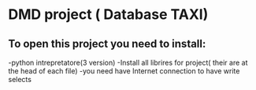 # DMD project ( Database TAXI)


## To open this project you need to install:
  -python intrepretatore(3 version)
  -Install all librires for project( their are at the head of each file)
  -you need have Internet connection to have write selects
